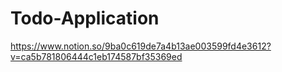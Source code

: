 # Todo-Application

https://www.notion.so/9ba0c619de7a4b13ae003599fd4e3612?v=ca5b781806444c1eb174587bf35369ed


